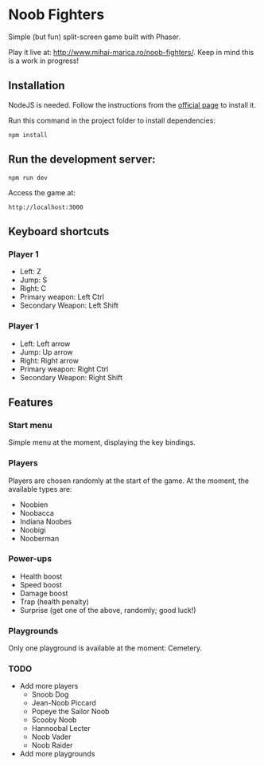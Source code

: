 # Noob Fighters

Simple (but fun) split-screen game built with Phaser.

Play it live at: http://www.mihai-marica.ro/noob-fighters/. Keep in mind this is a work in progress!

## Installation

NodeJS is needed. Follow the instructions from the [official page](https://nodejs.org/en/download/package-manager/) to install it.

Run this command in the project folder to install dependencies:

```
npm install
```

## Run the development server:

```npm run dev```

Access the game at:

```
http://localhost:3000
```

## Keyboard shortcuts
### Player 1
+ Left: Z
+ Jump: S
+ Right: C
+ Primary weapon: Left Ctrl
+ Secondary Weapon: Left Shift

### Player 1
+ Left: Left arrow
+ Jump: Up arrow
+ Right: Right arrow
+ Primary weapon: Right Ctrl
+ Secondary Weapon: Right Shift

## Features
### Start menu
Simple menu at the moment, displaying the key bindings.

### Players
Players are chosen randomly at the start of the game. At the moment, the available types are:
+ Noobien
+ Noobacca
+ Indiana Noobes
+ Noobigi
+ Nooberman

### Power-ups
+ Health boost
+ Speed boost
+ Damage boost
+ Trap (health penalty)
+ Surprise (get one of the above, randomly; good luck!)

### Playgrounds
Only one playground is available at the moment: Cemetery.

### TODO
+ Add more players
    + Snoob Dog
    + Jean-Noob Piccard
    + Popeye the Sailor Noob
    + Scooby Noob
    + Hannoobal Lecter
    + Noob Vader
    + Noob Raider
+ Add more playgrounds